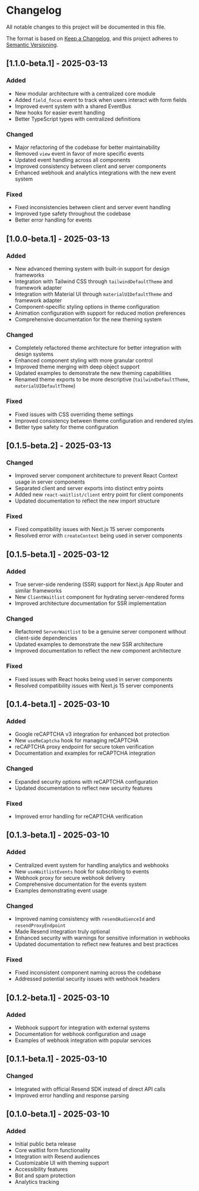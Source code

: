 # Changelog

All notable changes to this project will be documented in this file.

The format is based on [Keep a Changelog](https://keepachangelog.com/en/1.0.0/),
and this project adheres to [Semantic Versioning](https://semver.org/spec/v2.0.0.html).

## [1.1.0-beta.1] - 2025-03-13

### Added
- New modular architecture with a centralized core module
- Added `field_focus` event to track when users interact with form fields
- Improved event system with a shared EventBus
- New hooks for easier event handling
- Better TypeScript types with centralized definitions

### Changed
- Major refactoring of the codebase for better maintainability
- Removed `view` event in favor of more specific events
- Updated event handling across all components
- Improved consistency between client and server components
- Enhanced webhook and analytics integrations with the new event system

### Fixed
- Fixed inconsistencies between client and server event handling
- Improved type safety throughout the codebase
- Better error handling for events

## [1.0.0-beta.1] - 2025-03-13

### Added
- New advanced theming system with built-in support for design frameworks
- Integration with Tailwind CSS through `tailwindDefaultTheme` and framework adapter
- Integration with Material UI through `materialUIDefaultTheme` and framework adapter
- Component-specific styling options in theme configuration
- Animation configuration with support for reduced motion preferences
- Comprehensive documentation for the new theming system

### Changed
- Completely refactored theme architecture for better integration with design systems
- Enhanced component styling with more granular control
- Improved theme merging with deep object support
- Updated examples to demonstrate the new theming capabilities
- Renamed theme exports to be more descriptive (`tailwindDefaultTheme`, `materialUIDefaultTheme`)

### Fixed
- Fixed issues with CSS overriding theme settings
- Improved consistency between theme configuration and rendered styles
- Better type safety for theme configuration

## [0.1.5-beta.2] - 2025-03-13

### Changed
- Improved server component architecture to prevent React Context usage in server components
- Separated client and server exports into distinct entry points
- Added new `react-waitlist/client` entry point for client components
- Updated documentation to reflect the new import structure

### Fixed
- Fixed compatibility issues with Next.js 15 server components
- Resolved error with `createContext` being used in server components

## [0.1.5-beta.1] - 2025-03-12

### Added
- True server-side rendering (SSR) support for Next.js App Router and similar frameworks
- New `ClientWaitlist` component for hydrating server-rendered forms
- Improved architecture documentation for SSR implementation

### Changed
- Refactored `ServerWaitlist` to be a genuine server component without client-side dependencies
- Updated examples to demonstrate the new SSR architecture
- Improved documentation to reflect the new component architecture

### Fixed
- Fixed issues with React hooks being used in server components
- Resolved compatibility issues with Next.js 15 server components

## [0.1.4-beta.1] - 2025-03-10

### Added
- Google reCAPTCHA v3 integration for enhanced bot protection
- New `useReCaptcha` hook for managing reCAPTCHA
- reCAPTCHA proxy endpoint for secure token verification
- Documentation and examples for reCAPTCHA integration

### Changed
- Expanded security options with reCAPTCHA configuration
- Updated documentation to reflect new security features

### Fixed
- Improved error handling for reCAPTCHA verification

## [0.1.3-beta.1] - 2025-03-10

### Added
- Centralized event system for handling analytics and webhooks
- New `useWaitlistEvents` hook for subscribing to events
- Webhook proxy for secure webhook delivery
- Comprehensive documentation for the events system
- Examples demonstrating event usage

### Changed
- Improved naming consistency with `resendAudienceId` and `resendProxyEndpoint`
- Made Resend integration truly optional
- Enhanced security with warnings for sensitive information in webhooks
- Updated documentation to reflect new features and best practices

### Fixed
- Fixed inconsistent component naming across the codebase
- Addressed potential security issues with webhook headers

## [0.1.2-beta.1] - 2025-03-10

### Added
- Webhook support for integration with external systems
- Documentation for webhook configuration and usage
- Examples of webhook integration with popular services

## [0.1.1-beta.1] - 2025-03-10

### Changed
- Integrated with official Resend SDK instead of direct API calls
- Improved error handling and response parsing

## [0.1.0-beta.1] - 2025-03-10

### Added
- Initial public beta release
- Core waitlist form functionality
- Integration with Resend audiences
- Customizable UI with theming support
- Accessibility features
- Bot and spam protection
- Analytics tracking 